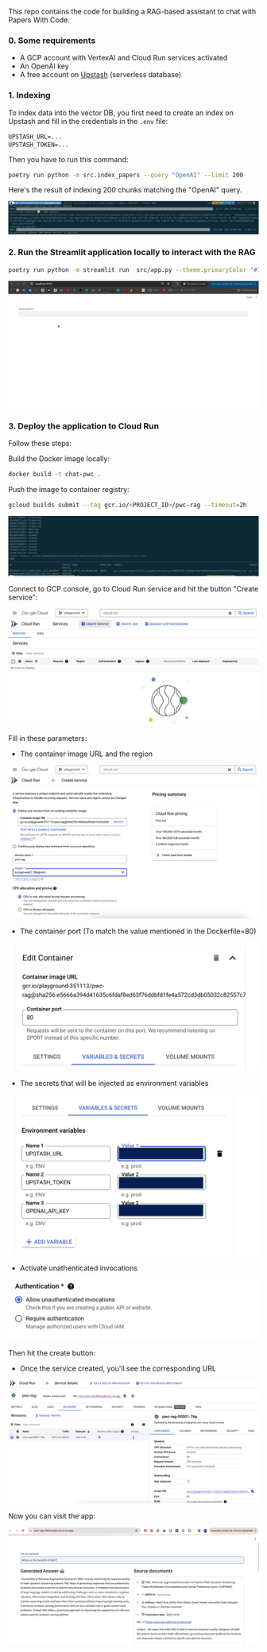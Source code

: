 This repo contains the code for building a RAG-based assistant to chat with Papers With Code.

### 0. Some requirements

- A GCP account with VertexAI and Cloud Run services activated
- An OpenAI key
- A free account on [Upstash](https://upstash.com/) (serverless database)


### 1.  Indexing

To index data into the vector DB, you first need to create an index on Upstash and fill in the credentials in the `.env` file:

```
UPSTASH_URL=...
UPSTASH_TOKEN=...
```

Then you have to run this command:

```bash
poetry run python -m src.index_papers --query "OpenAI" --limit 200
```

Here's the result of indexing 200 chunks matching the "OpenAI" query.

![](./assets/indexing.png)


### 2. Run the Streamlit application locally to interact with the RAG


```bash
poetry run python -m streamlit run  src/app.py --theme.primaryColor "#135aaf"
```

![](./assets/rag-upstash.gif)


### 3. Deploy the application to Cloud Run

Follow these steps:

Build the Docker image locally:

```bash
docker build -t chat-pwc .
```

Push the image to container registry:

```bash
gcloud builds submit --tag gcr.io/<PROJECT_ID>/pwc-rag --timeout=2h
```
![](./assets/push_image.png)

Connect to GCP console, go to Cloud Run service and hit the button "Create service":

![](./assets/cloud_run.png)

Fill in these parameters:

- The container image URL and the region

![](./assets/container_registry_region.png)

- The container port (To match the value mentioned in the Dockerfile=80)

![](./assets/port_value.png)

- The secrets that will be injected as environment variables

![](./assets/var_env.png)

- Activate unathenticated invocations

![](./assets/invocations.png)

Then hit the create button:

- Once the service created, you'll see the corresponding URL

![](./assets/app_url.png)

Now you can visit the app:

![](./assets/deployed_app.png)